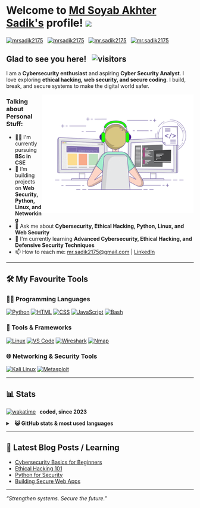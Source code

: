 # Welcome to [Md Soyab Akhter Sadik's](https://soyabsadik2006.wixsite.com/soyabsadik) profile! <a href="https://soyabsadik2006.wixsite.com/soyabsadik"><img src="https://media.giphy.com/media/hvRJCLFzcasrR4ia7z/giphy.gif" width="25px"></a>

<a href="https://www.linkedin.com/in/mrsadik2175/" target="_blank"><img align="center" src="https://raw.githubusercontent.com/rahuldkjain/github-profile-readme-generator/master/src/images/icons/Social/linked-in-alt.svg" alt="mrsadik2175" height="30" width="40" /></a>
&nbsp;
<a href="https://x.com/mrsadik2175" target="_blank"><img align="center" src="https://raw.githubusercontent.com/rahuldkjain/github-profile-readme-generator/master/src/images/icons/Social/twitter.svg" alt="mrsadik2175" height="30" width="40" /></a>
&nbsp;
<a href="https://www.instagram.com/mr.sadik2175/" target="_blank"><img align="center" src="https://raw.githubusercontent.com/rahuldkjain/github-profile-readme-generator/master/src/images/icons/Social/instagram.svg" alt="mr.sadik2175" height="30" width="40" /></a>
&nbsp;
<a href="https://www.facebook.com/mr.sadik2175" target="_blank"><img align="center" src="https://raw.githubusercontent.com/rahuldkjain/github-profile-readme-generator/master/src/images/icons/Social/facebook.svg" alt="mr.sadik2175" height="30" width="40" /></a>
&nbsp;

## Glad to see you here! &nbsp; ![visitors](https://visitor-badge.glitch.me/badge?page_id=SoyabSadik.SoyabSadik)

I am a **Cybersecurity enthusiast** and aspiring **Cyber Security Analyst**. I love exploring **ethical hacking, web security, and secure coding**. I build, break, and secure systems to make the digital world safer.  

<img align="right" alt="GIF" src="https://github.com/AswinBarath/AswinBarath/blob/master/coding.gif?raw=true" width="408" height="318" />

### Talking about Personal Stuff:

- 👨‍🎓 I'm currently pursuing **BSc in CSE**  
- 🔭 I’m building projects on **Web Security, Python, Linux, and Networking**  
- 💬 Ask me about **Cybersecurity, Ethical Hacking, Python, Linux, and Web Security**  
- 🌱 I'm currently learning **Advanced Cybersecurity, Ethical Hacking, and Defensive Security Techniques**  
- 📫 How to reach me: [mr.sadik2175@gmail.com](mailto:mr.sadik2175@gmail.com) | [LinkedIn](https://www.linkedin.com/in/mrsadik2175)

---

## 🛠️ My Favourite Tools

### 👨‍💻 Programming Languages
<p>
    <a href="#"><img alt="Python" src="https://img.shields.io/badge/Python-14354C.svg?logo=python&logoColor=white"></a>
    <a href="#"><img alt="HTML" src="https://img.shields.io/badge/HTML-E34F26.svg?logo=html5&logoColor=white"></a>
    <a href="#"><img alt="CSS" src="https://img.shields.io/badge/CSS-1572B6.svg?logo=css3&logoColor=white"></a>
    <a href="#"><img alt="JavaScript" src="https://img.shields.io/badge/JavaScript-F7DF1E.svg?logo=javascript&logoColor=black"></a>
    <a href="#"><img alt="Bash" src="https://img.shields.io/badge/Bash-121011.svg?logo=gnu-bash&logoColor=white"></a>
</p>

### 🧰 Tools & Frameworks
<p>
    <a href="#"><img alt="Linux" src="https://img.shields.io/badge/Linux-FCC624?logo=linux&logoColor=black"></a>
    <a href="#"><img alt="VS Code" src="https://img.shields.io/badge/VS%20Code-0078d7.svg?logo=visual-studio-code&logoColor=white"></a>
    <a href="#"><img alt="Wireshark" src="https://img.shields.io/badge/Wireshark-1080FF?logo=wireshark&logoColor=white"></a>
    <a href="#"><img alt="Nmap" src="https://img.shields.io/badge/Nmap-9BE200?logo=nmap&logoColor=black"></a>
</p>

### 🌐 Networking & Security Tools
<p>
    <a href="#"><img alt="Kali Linux" src="https://img.shields.io/badge/Kali%20Linux-557C94?logo=kalilinux&logoColor=white"></a>
    <a href="#"><img alt="Metasploit" src="https://img.shields.io/badge/Metasploit-CE0000?logo=metasploit&logoColor=white"></a>
</p>

---

## 📊 Stats

[![wakatime](https://wakatime.com/badge/user/0f3d8544-3446-40bb-987d-b1a8ed7d2cff.svg)](https://wakatime.com/@0f3d8544-3446-40bb-987d-b1a8ed7d2cff) <b>&nbsp; coded, since 2023</b>

<details>
  <summary>&nbsp;&nbsp;<b>😺 GitHub stats & most used languages</b></summary>
  <br/>
  <a href="https://github.com/anuraghazra/github-readme-stats">
    <img alt="SoyabSadik's Github Stats" src="https://github-readme-stats.vercel.app/api?username=SoyabSadik&show_icons=true&count_private=true&theme=react&hide_border=true" height="172px"/>
    <img alt="SoyabSadik's Top Languages" src="https://github-readme-stats.vercel.app/api/top-langs/?username=SoyabSadik&langs_count=6&layout=compact&theme=react&hide_border=true" height="172px"/>
  </a>
</details>

---

## 📕 Latest Blog Posts / Learning
- [Cybersecurity Basics for Beginners](#)
- [Ethical Hacking 101](#)
- [Python for Security](#)
- [Building Secure Web Apps](#)

---

*“Strengthen systems. Secure the future.”*
